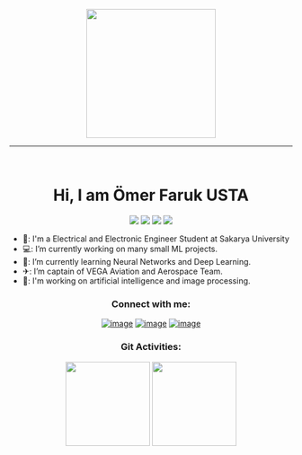<p align="center">
  <img src="https://miro.medium.com/max/2048/1*OohqW5DGh9CQS4hLY5FXzA.png" height="230"/>
</p>
<hr>

<Br>
<h1 align="center">Hi, I am Ömer Faruk USTA  </h1>
 </p>
 <p align="center">
<img src="https://img.shields.io/badge/Age-22-blue" />
  <img src="https://img.shields.io/badge/Focus-Artifical Intelligence-brightgreen" />
  <img src="https://img.shields.io/badge/Lives-Turkey-success" />
  <img src="https://img.shields.io/badge/Languages-English%20%26%20Türkçe-brightgreen" />
</p>


- 🔭: I'm a Electrical and Electronic Engineer Student at Sakarya University
- 💻: I’m currently working on many small ML projects.
- 🧠: I’m currently learning Neural Networks and Deep Learning. 
- ✈︎: I’m captain of VEGA Aviation and Aerospace Team.
- 🤖: I'm working on artificial intelligence and image processing.
  

<h3 align="center">Connect with me:</h3>
<div align="center">



[![image](https://img.shields.io/badge/LinkedIn-0077B5?style=for-the-badge&logo=linkedin&logoColor=white)](https://www.linkedin.com/in/ömer-faruk-usta-b1aa25204/)
[![image](https://img.shields.io/badge/Instagram-E4405F?style=for-the-badge&logo=instagram&logoColor=white)](https://instagram.com/ofaruk_usta?igshid=Yjk4NWM2ZWVkMw==)
[![image](https://img.shields.io/badge/Gmail-D14836?style=for-the-badge&logo=gmail&logoColor=white)](mailto:ofarukusta1903@gmail.com)

<h3 align="center">Git Activities:</h3>
<div align="center">

<p align= "center">
  <img height= "150" src="https://github-readme-stats.vercel.app/api?username=ofarukusta&theme=react&show_icons=true&include_all_commits=true" />
  <img height= "150" src="https://github-readme-stats.vercel.app/api/top-langs/?username=ofarukusta&theme=react&layout=compact" />
</p>
